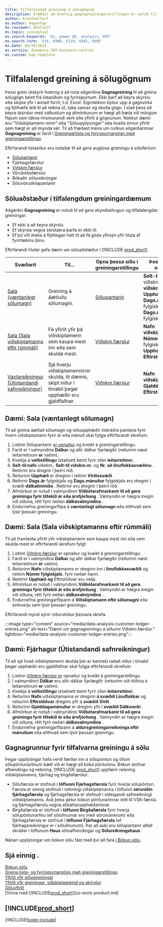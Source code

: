 ```yaml
---
title: Tilfalalengd greining á sölugögnum
description: Fræðast um hvernig gagnagreiningarstillingin er notuð til að greina sölugögn.
author: brentholtorf
ms.author: kepontop
ms.reviewer: bholtorf
ms.topic: conceptual
ms.search.keywords: 'bi, power BI, analysis, KPI'
ms.search.form: '516, 9300, 5119, 9301, 9305'
ms.date: 04/28/2024
ms.service: dynamics-365-business-central
ms.custom: bap-template
---
```


# Tilfalalengd greining á sölugögnum

Þessi grein útskýrir hvernig á að nota aðgerðina **Gagnagreining** til að greina sölugögn beint frá listasíðum og fyrirspurnum. Ekki þarf að keyra skýrslu eða skipta yfir í annað forrit, t.d. Excel. Eiginleikinn býður upp á gagnvirka og fjölhæfa leið til að reikna út, taka saman og skoða gögn. Í stað þess að keyra skýrslur með valkostum og afmörkunum er hægt að bæta við mörgum flipum sem tákna mismunandi verk eða yfirlit á gögnunum. Nokkur dæmi eru "Viðskiptamenn mínir" eða "Söluupplýsingar" eða hvaða önnur yfirlit sem hægt er að ímynda sér. Til að fræðast meira um notkun aðgerðarinnar **Gagnagreining** er farið í [Greiningarlista og fyrirspurnargögn með greiningarstillingu](analysis-mode.md).

Eftirfarandi listasíður eru notaðar til að gera augljósa greiningu á söluferlum:

- [Sölupantanir](https://businesscentral.dynamics.com/?page=9305)
- Fjárhagsfærslur
- [Viðskm.færslur](https://businesscentral.dynamics.com/?page=25)
- Vörubókafærslur
- Bókaðir sölureikningar
- Söluvöruskilapantanir

## Söluaðstæður í tilfalengdum greiningardæmum

Aðgerðin **Gagnagreining** er notuð til að gera skyndiathugun og tilfalalengdar greiningar:

- Ef ekki á að keyra skýrslu.
- Ef skýrsla vegna sérstakra þarfa er ekki til.
- Ef þú vilt ítreka á fljótlegan hátt til að fá góða yfirsýn yfir hluta af fyrirtækinu þínu.

Eftirfarandi hlutar gefa dæmi um söluaðstæður í [!INCLUDE [prod_short](includes/prod_short.md)].

| Svæðarit | Til... | Opna þessa síðu í greiningarstillingu | Þessir reitir notaðir |
| ---- | ----- | ------------------------------- |------------------- |
| [Sala (væntanlegt sölumagn)](#example-sales-expected-sales-volume) | Greining á áætluðu sölumagni. | [Sölupantanir](https://businesscentral.dynamics.com/?page=9305) | **Selt-til nafn** viðskm., **Selt-til viðskm.nr.**, **Nr.** , **Upphæð**, **Dags.ár** fylgiskjals og **Dags.mánuður** fylgiskjals. |
| [Sala (Sala viðskiptamanns eftir rúmmáli)](#example-sales-customer-sales-by-volume) | Fá yfirlit yfir þá viðskiptamenn sem kaupa mest inn eða sem skulda mest. | [Viðskm.færslur](https://businesscentral.dynamics.com/?page=25) | **Nafn viðskiptamanns, Númer** fylgiskjals, **Upphæð** og **Eftirstöðvar**. **·** |
| [Vaxtareikningur (Útistandandi safnreikningur)](#example-finance-accounts-receivables) | Sjá hverju viðskiptamennirnir skulda, til dæmis, skipt niður í tímabil þegar upphæðir eru gjaldfallnar. | [Viðskm.færslur](https://businesscentral.dynamics.com/?page=25) | **Nafn viðskiptamanns**, **Gjalddagi** og **Eftirstöðvar**. |

## Dæmi: Sala (væntanlegt sölumagn)

Til að greina áætlað sölumagn og söluupphæðir óskráðra pantana fyrir hvern viðskiptamann fyrir ár eða mánuð skal fylgja eftirfarandi skrefum:

1. Listinn Sölupantanir [er opnaður](https://businesscentral.dynamics.com/?page=9305) og kveikt á greiningarstillingu.
1. Farið er í valmyndina **Dálkar** og allir dálkar fjarlægðir (reiturinn næst leitarreitnum **er** valinn).
1. Kveikja á **veltistillingu** (staðsett beint fyrir ofan **leitarreitinn**).
1.  **Selt-til nafn** viðskm., **Selt-til viðskm.nr.** og **Nr.**  **að línuflokkasvæðinu** . Reitirnir eru dregnir í þeirri röð.
1. Reiturinn **Upphæð** er dreginn í reitinn **Virðissvæði** .
1. Reitirnir **Dags.ár** fylgiskjals og **Dags.mánuður** fylgiskjals eru dregnir í svæði **dálkalímmiða** . Reitirnir eru dregnir í þeirri röð.
1. Afmörkun er notuð í valmyndinni **Viðbótarafmarkanir til að gera greiningu fyrir tiltekið ár eða ársfjórðung** . Valmyndin er hægra megin við síðuna, rétt fyrir neðan **dálkavalmyndina** .
1. Endurnefna greiningarflipa á **væntanlegt sölumagn** eða eitthvað sem lýsir þessari greiningu.

## Dæmi: Sala (Sala viðskiptamanns eftir rúmmáli)

Til að framleiða yfirlit yfir viðskiptamenn sem kaupa mest inn eða sem skulda mest er eftirfarandi skrefum fylgt:

1. Listinn [Viðskm.færslur](https://businesscentral.dynamics.com/?page=25) er opnaður og kveikt á greiningarstillingu.
1. Farið er í valmyndina **Dálkar** og allir dálkar fjarlægðir (reiturinn næst leitarreitnum **er** valinn).
1. Reiturinn **Nafn** viðskiptamanns er dreginn inn í **línuflokkasvæðið** og reitinn **Númer fylgiskjals.** fyrir neðan hann.
1. Reitirnir **Upphæð**  **og** Eftirstöðvar eru velja.
1. Afmörkun er notuð í valmyndinni **Viðbótarafmarkanir til að gera greiningu fyrir tiltekið ár eða ársfjórðung** . Valmyndin er hægra megin við síðuna, rétt fyrir neðan **dálkavalmyndina** .
1. Endurnefna greiningarflipann á **Viðskiptamann eftir sölumagni** eða einhverju sem lýsir þessari greiningu.

Eftirfarandi mynd sýnir niðurstöður þessara skrefa.

:::image type="content" source="media/data-analysis-customer-ledger-entries.png" alt-text="Dæmi um gagnagreiningu á síðunni Viðskm.færslur." lightbox="media/data-analysis-customer-ledger-entries.png":::

## Dæmi: Fjárhagur (Útistandandi safnreikningur)

Til að sjá hvað viðskiptamenn skulda þér er kannski raðað niður í tímabil þegar upphæðir eru gjaldfallnar skal fylgja eftirfarandi skrefum:

1. Listinn [Viðskm.færslur er](https://businesscentral.dynamics.com/?page=25) opnaður og kveikt á greiningarstillingu.
1. Í valmyndinni **Dálkar** eru allir dálkar fjarlægðir (reiturinn við hliðina á leitarreitnum **er** valinn).
1. Kveikja á **veltistillingu** (staðsett beint fyrir ofan **leitarreitinn**).
1. Reiturinn **Nafn** viðskiptamanns er dreginn **á svæðið Línuflokkar** og reiturinn **Eftirstöðvar** dreginn yfir á **svæðið Virði** .
1. Reiturinn **Gjalddagamánuður** er dreginn yfir í **svæðið Dálkmerki** .
1. Afmörkun er notuð í valmyndinni **Viðbótarafmarkanir til að gera greiningu fyrir tiltekið ár eða ársfjórðung** . Valmyndin er hægra megin við síðuna, rétt fyrir neðan **dálkavalmyndina** .
1. Endurnefna greiningarflipann á **aldursgreiningarreikninga eftir mánuðum** eða eitthvað sem lýsir þessari greiningu.

## Gagnagrunnur fyrir tilfalvarna greiningu á sölu

Þegar upplýsingar hafa verið færðar inn á sölupöntun og öllum sölupöntunarlínum bætt við er hægt að bóka pöntunina. Bókun stofnar afhendingu og reikning. [!INCLUDE [prod_short](includes/prod_short.md)] uppfærir reikning viðskiptamanns, fjárhag og birgðafærslur:

- Sölufærsla er stofnuð í **töflunni Fjárhagsfærsla** fyrir hverja sölupöntun. Færsla er einnig stofnuð í reikningi viðskiptamanns í töflunni **sérsniðin fjárhagsfærsla** og fjárhagsfærsla er stofnuð í viðeigandi safnreikningi viðskiptamanns. Auk þess getur bókun pöntunarinnar leitt til VSK-færslu og fjárhagsfærslu vegna afsláttarupphæðarinnar.
- Birgðafærsla er stofnuð í **töflunni Birgðafærsla** fyrir hverja sölupöntunarlínu (ef sölulínurnar eru með vörunúmerum) eða fjárhagsfærsla er stofnuð í **töflunni Fjárhagsfærsla** (ef fjárhagsreikningur er í sölulínunum). Þar að auki eru sölupantanir alltaf skráðar í töflunum **Haus** söluafhendingar og **Sölureikningshaus** .

Nánari upplýsingar um bókun sölu fást með því að fara [í Bókun sölu](ui-post-sales.md).

## Sjá einnig .

[Bókun sölu](ui-post-sales.md)  
[Greina lista- og fyrirspurnargögn með greiningarstillingu](analysis-mode.md)  
[Yfirlit yfir sölugreiningar](sales-analytics-overview.md)  
[Yfirlit yfir greiningar, viðskiptagreind og skýrslur](reports-bi-reporting.md)  
[Söluyfirlit](sales-manage-sales.md)  
[Vinna með [!INCLUDE[prod_short](includes/prod_short.md)]](ui-work-product.md)  

## [!INCLUDE[prod_short](includes/free_trial_md.md)]  

[!INCLUDE[footer-include](includes/footer-banner.md)]